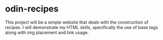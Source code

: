# odin-recipes
This project will be a simple website that deals with the construction of recipes. 
I will demonstrate my HTML skills, specifically the use of  base tags along with img placement and link usage. 